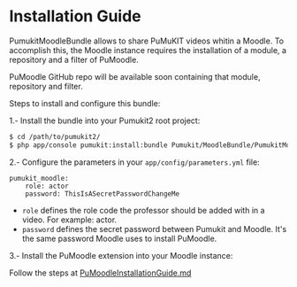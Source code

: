 Installation Guide
==================

PumukitMoodleBundle allows to share PuMuKIT videos whitin a Moodle.
To accomplish this, the Moodle instance requires the installation of
a module, a repository and a filter of PuMoodle.

PuMoodle GitHub repo will be available soon containing that module,
repository and filter.


Steps to install and configure this bundle:

1.- Install the bundle into your Pumukit2 root project:

```bash
$ cd /path/to/pumukit2/
$ php app/console pumukit:install:bundle Pumukit/MoodleBundle/PumukitMoodleBundle
```

2.- Configure the parameters in your `app/config/parameters.yml` file:

```
pumukit_moodle:
    role: actor
    password: ThisIsASecretPasswordChangeMe
```

* `role` defines the role code the professor should be added with in a video. For example: actor.
* `password` defines the secret password between Pumukit and Moodle. It's the same password Moodle uses to install PuMoodle.

3.- Install the PuMoodle extension into your Moodle instance:

Follow the steps at [PuMoodleInstallationGuide.md](PuMoodleInstallationGuide.md)
